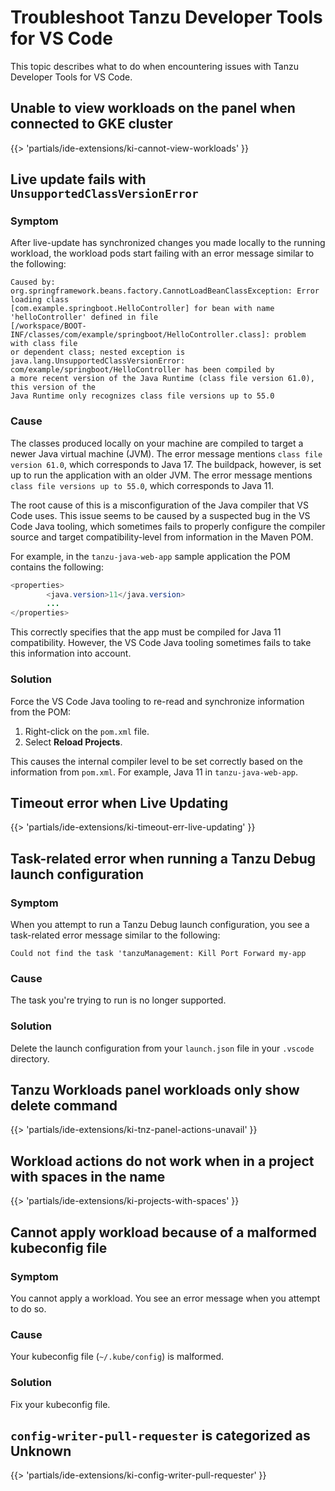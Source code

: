 # Troubleshoot Tanzu Developer Tools for VS Code

This topic describes what to do when encountering issues with Tanzu Developer Tools for VS Code.

## <a id='cannot-view-workloads'></a> Unable to view workloads on the panel when connected to GKE cluster

{{> 'partials/ide-extensions/ki-cannot-view-workloads' }}

## <a id='lu-not-working-classversion'></a> Live update fails with `UnsupportedClassVersionError`

### Symptom

After live-update has synchronized changes you made locally to the running workload, the workload pods
start failing with an error message similar to the following:

```console
Caused by: org.springframework.beans.factory.CannotLoadBeanClassException: Error loading class
[com.example.springboot.HelloController] for bean with name 'helloController' defined in file
[/workspace/BOOT-INF/classes/com/example/springboot/HelloController.class]: problem with class file
or dependent class; nested exception is
java.lang.UnsupportedClassVersionError: com/example/springboot/HelloController has been compiled by
a more recent version of the Java Runtime (class file version 61.0), this version of the
Java Runtime only recognizes class file versions up to 55.0
```

### Cause

The classes produced locally on your machine are compiled to target a newer Java virtual machine (JVM).
The error message mentions `class file version 61.0`, which corresponds to Java 17.
The buildpack, however, is set up to run the application with an older JVM.
The error message mentions `class file versions up to 55.0`, which corresponds to Java 11.

The root cause of this is a misconfiguration of the Java compiler that VS Code uses.
This issue seems to be caused by a suspected bug in the VS Code Java tooling, which sometimes fails
to properly configure the compiler source and target compatibility-level from information in the
Maven POM.

For example, in the `tanzu-java-web-app` sample application the POM contains the following:

```java
<properties>
        <java.version>11</java.version>
        ...
</properties>
```

This correctly specifies that the app must be compiled for Java 11 compatibility.
However, the VS Code Java tooling sometimes fails to take this information into account.

### Solution

Force the VS Code Java tooling to re-read and synchronize information from the POM:

1. Right-click on the `pom.xml` file.
2. Select **Reload Projects**.

This causes the internal compiler level to be set correctly based on the information from `pom.xml`.
For example, Java 11 in `tanzu-java-web-app`.

## <a id="live-update-timeout"></a> Timeout error when Live Updating

{{> 'partials/ide-extensions/ki-timeout-err-live-updating' }}

## <a id="deprecated-task"></a> Task-related error when running a Tanzu Debug launch configuration

### Symptom

When you attempt to run a Tanzu Debug launch configuration, you see a task-related error message
similar to the following:

`Could not find the task 'tanzuManagement: Kill Port Forward my-app`

### Cause

The task you're trying to run is no longer supported.

### Solution

Delete the launch configuration from your `launch.json` file in your `.vscode` directory.

## <a id="tnz-panel-actions-unavail"></a> Tanzu Workloads panel workloads only show delete command

{{> 'partials/ide-extensions/ki-tnz-panel-actions-unavail' }}

## <a id="projects-with-spaces"></a> Workload actions do not work when in a project with spaces in the name

{{> 'partials/ide-extensions/ki-projects-with-spaces' }}

## <a id="malformed-kubeconfig"></a> Cannot apply workload because of a malformed kubeconfig file

### Symptom

You cannot apply a workload. You see an error message when you attempt to do so.

### Cause

Your kubeconfig file (`~/.kube/config`) is malformed.

### Solution

Fix your kubeconfig file.

## <a id="cnfg-writer-pull-request"></a> `config-writer-pull-requester` is categorized as Unknown

{{> 'partials/ide-extensions/ki-config-writer-pull-requester' }}